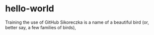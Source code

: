 # hello-world
Training the use of GitHub
Sikoreczka is a name of a beautiful bird (or, better say, a few families of birds), 
